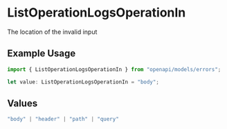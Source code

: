 # ListOperationLogsOperationIn

The location of the invalid input

## Example Usage

```typescript
import { ListOperationLogsOperationIn } from "openapi/models/errors";

let value: ListOperationLogsOperationIn = "body";
```

## Values

```typescript
"body" | "header" | "path" | "query"
```
